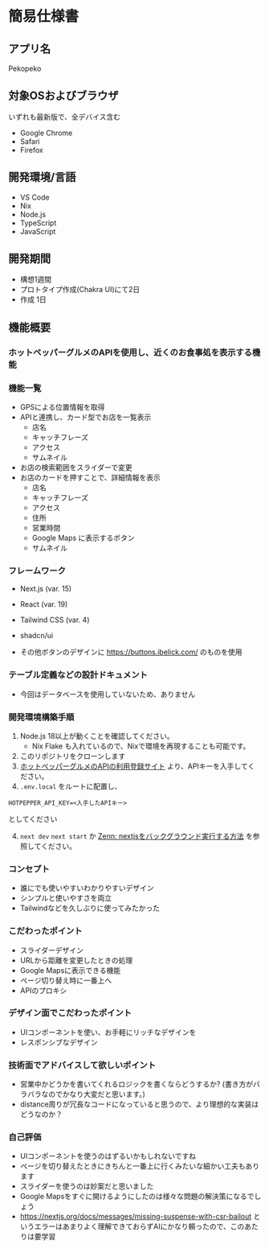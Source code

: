 # 簡易仕様書
## アプリ名
Pekopeko

## 対象OSおよびブラウザ
いずれも最新版で、全デバイス含む
- Google Chrome
- Safari
- Firefox

## 開発環境/言語
- VS Code
- Nix
- Node.js
- TypeScript
- JavaScript


## 開発期間
- 構想1週間
- プロトタイプ作成(Chakra UI)にて2日
- 作成 1日

## 機能概要
### ホットペッパーグルメのAPIを使用し、近くのお食事処を表示する機能
### 機能一覧
- GPSによる位置情報を取得
- APIと連携し、カード型でお店を一覧表示
    - 店名
    - キャッチフレーズ
    - アクセス
    - サムネイル
- お店の検索範囲をスライダーで変更
- お店のカードを押すことで、詳細情報を表示
    - 店名
    - キャッチフレーズ
    - アクセス
    - 住所
    - 営業時間
    - Google Maps に表示するボタン
    - サムネイル


 ### フレームワーク
- Next.js (var. 15)
- React (var. 19)
- Tailwind CSS (var. 4)
- shadcn/ui

- その他ボタンのデザインに https://buttons.ibelick.com/ のものを使用

### テーブル定義などの設計ドキュメント
- 今回はデータベースを使用していないため、ありません


### 開発環境構築手順
1. Node.js 18以上が動くことを確認してください。
    - Nix Flake も入れているので、Nixで環境を再現することも可能です。
2. このリポジトリをクローンします
3. [ホットペッパーグルメのAPIの利用登録サイト](https://webservice.recruit.co.jp/register) より、APIキーを入手してください。
3. `.env.local` をルートに配置し、
```
HOTPEPPER_API_KEY=<入手したAPIキー>
```
としてください

4. `next dev` `next start` か [Zenn: nextjsをバックグラウンド実行する方法](https://zenn.dev/efficientyk/articles/fc78d8466add3a) を参照してください。

### コンセプト
- 誰にでも使いやすいわかりやすいデザイン
- シンプルと使いやすさを両立
- Tailwindなどを久しぶりに使ってみたかった

### こだわったポイント
- スライダーデザイン
- URLから距離を変更したときの処理
- Google Mapsに表示できる機能
- ページ切り替え時に一番上へ
- APIのプロキシ

### デザイン面でこだわったポイント
- UIコンポーネントを使い、お手軽にリッチなデザインを
- レスポンシブなデザイン


### 技術面でアドバイスして欲しいポイント
- 営業中かどうかを書いてくれるロジックを書くならどうするか? (書き方がバラバラなのでかなり大変だと思います。)
- distance周りが冗長なコードになっていると思うので、より理想的な実装はどうなのか？

### 自己評価
- UIコンポーネントを使うのはずるいかもしれないですね
- ページを切り替えたときにきちんと一番上に行くみたいな細かい工夫もあります
- スライダーを使うのは妙案だと思いました
- Google Mapsをすぐに開けるようにしたのは様々な問題の解決策になるでしょう
- https://nextjs.org/docs/messages/missing-suspense-with-csr-bailout というエラーはあまりよく理解できておらずAIにかなり頼ったので、このあたりは要学習


